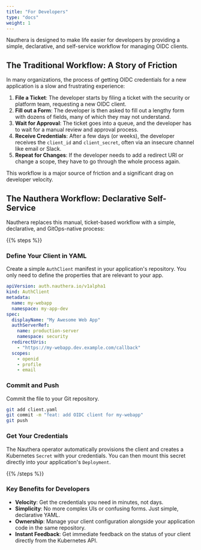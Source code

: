 ```yaml
---
title: "For Developers"
type: "docs"
weight: 1
---
```


Nauthera is designed to make life easier for developers by providing a simple, declarative, and self-service workflow for managing OIDC clients.

## The Traditional Workflow: A Story of Friction

In many organizations, the process of getting OIDC credentials for a new application is a slow and frustrating experience:

1.  **File a Ticket**: The developer starts by filing a ticket with the security or platform team, requesting a new OIDC client.
2.  **Fill out a Form**: The developer is then asked to fill out a lengthy form with dozens of fields, many of which they may not understand.
3.  **Wait for Approval**: The ticket goes into a queue, and the developer has to wait for a manual review and approval process.
4.  **Receive Credentials**: After a few days (or weeks), the developer receives the `client_id` and `client_secret`, often via an insecure channel like email or Slack.
5.  **Repeat for Changes**: If the developer needs to add a redirect URI or change a scope, they have to go through the whole process again.

This workflow is a major source of friction and a significant drag on developer velocity.

## The Nauthera Workflow: Declarative Self-Service

Nauthera replaces this manual, ticket-based workflow with a simple, declarative, and GitOps-native process:

{{% steps %}}

### Define Your Client in YAML

Create a simple `AuthClient` manifest in your application's repository. You only need to define the properties that are relevant to your app.

```yaml
apiVersion: auth.nauthera.io/v1alpha1
kind: AuthClient
metadata:
  name: my-webapp
  namespace: my-app-dev
spec:
  displayName: "My Awesome Web App"
  authServerRef:
    name: production-server
    namespace: security
  redirectUris:
    - "https://my-webapp.dev.example.com/callback"
  scopes:
    - openid
    - profile
    - email
```

### Commit and Push

Commit the file to your Git repository.

```bash
git add client.yaml
git commit -m "feat: add OIDC client for my-webapp"
git push
```

### Get Your Credentials

The Nauthera operator automatically provisions the client and creates a Kubernetes `Secret` with your credentials. You can then mount this secret directly into your application's `Deployment`.

{{% /steps %}}

### Key Benefits for Developers

*   **Velocity**: Get the credentials you need in minutes, not days.
*   **Simplicity**: No more complex UIs or confusing forms. Just simple, declarative YAML.
*   **Ownership**: Manage your client configuration alongside your application code in the same repository.
*   **Instant Feedback**: Get immediate feedback on the status of your client directly from the Kubernetes API.
